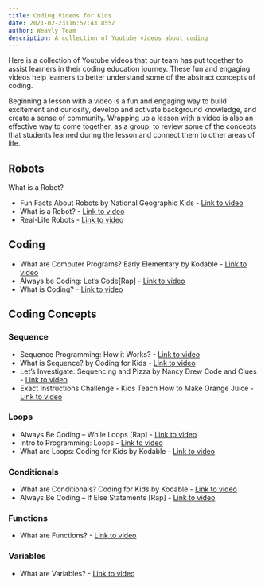 ```yaml
---
title: Coding Videos for Kids
date: 2021-02-23T16:57:43.855Z
author: Weavly Team
description: A collection of Youtube videos about coding
---
```

Here is a collection of Youtube videos that our team has put together to assist learners in their coding education journey. These fun and engaging videos help learners to better understand some of the abstract concepts of coding. 

Beginning a lesson with a video is a fun and engaging way to build excitement and curiosity, develop and activate background knowledge, and create a sense of community. Wrapping up a lesson with a video is also an effective way to come together, as a group, to review some of the concepts that students learned during the lesson and connect them to other areas of life.



## Robots

What is a Robot?

* Fun Facts About Robots by National Geographic Kids - [Link to video](<https://www.youtube.com/watch?v=UuPAImipntw >)
* What is a Robot? - [Link to video](<https://www.youtube.com/watch?v=6iJu9-8pjcQ&t=11s >)
* Real-Life Robots - [Link to video](<https://www.youtube.com/watch?v=8wHJjLMnikU >)

## Coding

* What are Computer Programs? Early Elementary by Kodable - [Link to video](<https://www.youtube.com/watch?v=J12LblSKz-0 >)
* Always be Coding: Let’s Code\[Rap] - [Link to video](<https://www.youtube.com/watch?v=QPX6fED8j4s >)
* What is Coding? - [Link to video](https://www.youtube.com/watch?v=j-3eArinB7E)

## Coding Concepts

### Sequence

* Sequence Programming: How it Works? - [Link to video](<https://www.youtube.com/watch?v=LcIJJdbG9VE >)
* What is Sequence? by Coding for Kids - [Link to video](<https://www.youtube.com/watch?v=v_Pc3UnePZY >)
* Let’s Investigate: Sequencing and Pizza by Nancy Drew Code and Clues - [Link to video](<https://www.youtube.com/watch?v=iJDgRB-iQFQ >)
* Exact Instructions Challenge - Kids Teach How to Make Orange Juice - [Link to video](<https://www.youtube.com/watch?v=_eLM6O9JJvk&t=3s >)

### Loops

* Always Be Coding – While Loops \[Rap] - [Link to video](https://www.youtube.com/watch?v=QPX6fED8j4s)
* Intro to Programming: Loops - [Link to video](https://www.youtube.com/watch?v=wxds6MAtUQ0)
* What are Loops: Coding for Kids by Kodable - [Link to video](<https://www.youtube.com/watch?v=r3Ti5Xp9W8A >)

### Conditionals

* What are Conditionals? Coding for Kids by Kodable - [Link to video](<https://www.youtube.com/watch?v=dJYIRcsdHWg >)
* Always Be Coding – If Else Statements \[Rap] - [Link to video](<Always Be Coding – If Else Statements [Rap]>)

### Functions

* What are Functions? - [Link to video](<https://www.youtube.com/watch?v=3JIZ40yuZL0 >)

### Variables

* What are Variables? - [Link to video](<https://www.youtube.com/watch?v=xjZDZ1TJe4o >)